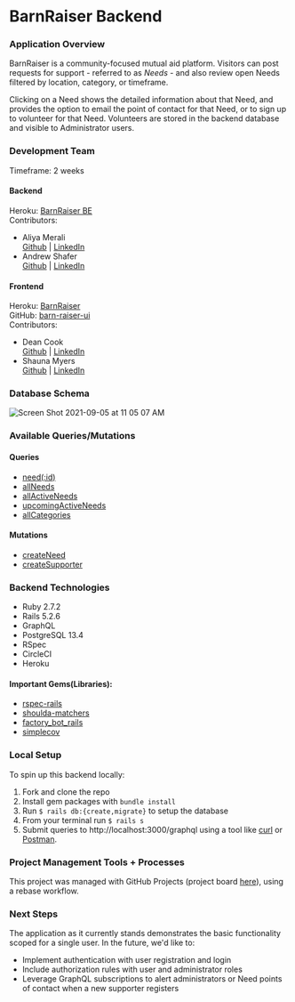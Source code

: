 # BarnRaiser Backend

### Application Overview
BarnRaiser is a community-focused mutual aid platform. Visitors can post requests for support - referred to as _Needs_ - and also review open Needs filtered by location, category, or timeframe.

Clicking on a Need shows the detailed information about that Need, and provides the option to email the point of contact for that Need, or to sign up to volunteer for that Need. Volunteers are stored in the backend database and visible to Administrator users.

### Development Team
Timeframe: 2 weeks  

#### Backend
Heroku: [BarnRaiser BE](https://barn-raiser-be.herokuapp.com/)    
Contributors:
- Aliya Merali  
   [Github](https://github.com/aliyamerali) | [LinkedIn](https://www.linkedin.com/in/aliyamerali/)
- Andrew Shafer  
   [Github](https://github.com/Aphilosopher30) | [LinkedIn](https://www.linkedin.com/in/andrew-shafer-0631ab20a/)

#### Frontend
Heroku: [BarnRaiser](https://barn-raiser.herokuapp.com/)   
GitHub: [barn-raiser-ui](https://github.com/Barn-Raiser/barn-raiser-ui/)    
Contributors:
- Dean Cook  
   [Github](https://github.com/novaraptur) | [LinkedIn](https://www.linkedin.com/in/dean-r-cook/)
- Shauna Myers  
   [Github](https://github.com/ShaunaMyers) | [LinkedIn](https://www.linkedin.com/in/shauna-myers/)

### Database Schema
![Screen Shot 2021-09-05 at 11 05 07 AM](https://user-images.githubusercontent.com/5446926/132135254-3b35a83d-fd4b-4b63-9d0e-27b3a77929d9.png)

### Available Queries/Mutations
#### Queries
- [need(:id)](https://github.com/Barn-Raiser/project-planning/blob/main/contracts/need_JSON_Contract.md)
- [allNeeds](https://github.com/Barn-Raiser/project-planning/blob/main/contracts/allNeeds_JSON_Contract.md)
- [allActiveNeeds](https://github.com/Barn-Raiser/project-planning/blob/main/contracts/allActiveNeeds_JSON_Contract.md)
- [upcomingActiveNeeds](https://github.com/Barn-Raiser/project-planning/blob/main/contracts/upcomingActiveNeeds_JSON_Contract.md)
- [allCategories](https://github.com/Barn-Raiser/project-planning/blob/main/contracts/allCategories_JSON_Contract.md)

#### Mutations
- [createNeed](https://github.com/Barn-Raiser/project-planning/blob/main/contracts/createNeed_JSON_Contract.md)
- [createSupporter](https://github.com/Barn-Raiser/project-planning/blob/main/contracts/createSupporter_JSON_Contract.md)

### Backend Technologies
- Ruby 2.7.2
- Rails 5.2.6
- GraphQL
- PostgreSQL 13.4
- RSpec
- CircleCI
- Heroku

#### Important Gems(Libraries):
* [rspec-rails](https://github.com/rspec/rspec-rails)
* [shoulda-matchers](https://github.com/thoughtbot/shoulda-matchers)
* [factory_bot_rails](https://github.com/thoughtbot/factory_bot_rails)
* [simplecov](https://github.com/simplecov-ruby/simplecov)

### Local Setup
To spin up this backend locally:
1. Fork and clone the repo
2. Install gem packages with `bundle install`
3. Run `$ rails db:{create,migrate}` to setup the database
4. From your terminal run `$ rails s`
5. Submit queries to http://localhost:3000/graphql using a tool like [curl](https://curl.se/) or [Postman](https://www.postman.com/).

### Project Management Tools + Processes
This project was managed with GitHub Projects (project board [here](https://github.com/orgs/Barn-Raiser/projects/1)), using a rebase workflow.

### Next Steps
The application as it currently stands demonstrates the basic functionality scoped for a single user. In the future, we'd like to:
* Implement authentication with user registration and login
* Include authorization rules with user and administrator roles
* Leverage GraphQL subscriptions to alert administrators or Need points of contact when a new supporter registers
